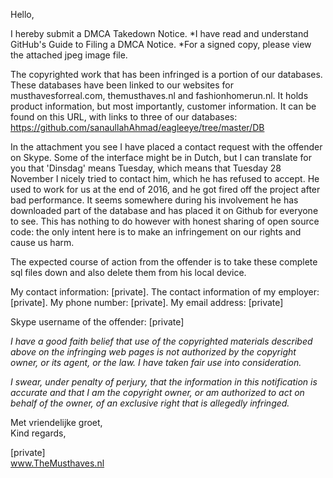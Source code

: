 Hello,

I hereby submit a DMCA Takedown Notice. *I have read and understand
GitHub's Guide to Filing a DMCA Notice. *For a signed copy, please view the
attached jpeg image file.

The copyrighted work that has been infringed is a portion of our databases.
These databases have been linked to our websites for musthavesforreal.com,
themusthaves.nl and fashionhomerun.nl. It holds product information, but
most importantly, customer information. It can be found on this URL, with
links to three of our databases: https://github.com/sanaullahAhmad/eagleeye/tree/master/DB

In the attachment you see I have placed a contact request with the offender
on Skype. Some of the interface might be in Dutch, but I can translate for
you that 'Dinsdag' means Tuesday, which means that Tuesday 28 November I
nicely tried to contact him, which he has refused to accept.
He used to work for us at the end of 2016, and he got fired off the project
after bad performance. It seems somewhere during his involvement he has
downloaded part of the database and has placed it on Github for everyone to
see. This has nothing to do however with honest sharing of open source
code: the only intent here is to make an infringement on our rights and
cause us harm.

The expected course of action from the offender is to take these complete
sql files down and also delete them from his local device.

My contact information: [private]. The contact information of my employer: [private]. My phone number:
[private]. My email address:
[private]

Skype username of the offender: [private]

*I have a good faith belief that use of the copyrighted materials described
above on the infringing web pages is not authorized by the copyright owner,
or its agent, or the law. I have taken fair use into consideration.*

*I swear, under penalty of perjury, that the information in this
notification is accurate and that I am the copyright owner, or am
authorized to act on behalf of the owner, of an exclusive right that is
allegedly infringed.*

Met vriendelijke groet,  
Kind regards,  

[private]  
www.TheMusthaves.nl 
